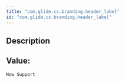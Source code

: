 ```yaml
---
title: "com.glide.cs.branding.header_label"
id: "com.glide.cs.branding.header_label"
---
```

## Description



## Value: 
```
Now Support
```